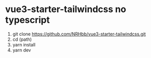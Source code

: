# vue3-starter-tailwindcss no typescript

1. git clone https://github.com/NRHbb/vue3-starter-tailwindcss.git
2. cd (path)
3. yarn install
4. yarn dev
